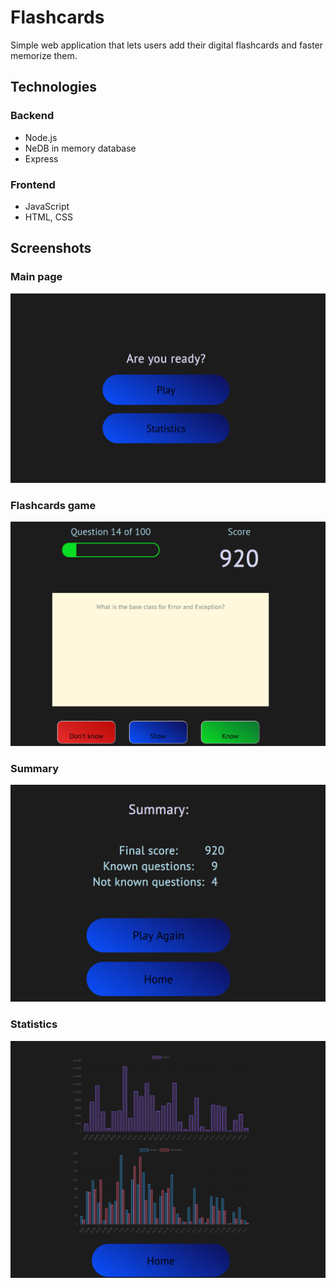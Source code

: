 # Flashcards

Simple web application that lets users add their digital flashcards and faster memorize them. 

## Technologies
### Backend
- Node.js
- NeDB in memory database
- Express

### Frontend
- JavaScript
- HTML, CSS

## Screenshots

### Main page
![Main page](./images/main_page.png)
### Flashcards game
![Game](./images/game.png)
### Summary
![Summary](./images/summary.png)
### Statistics
![Statistics](./images/statistics.png)
